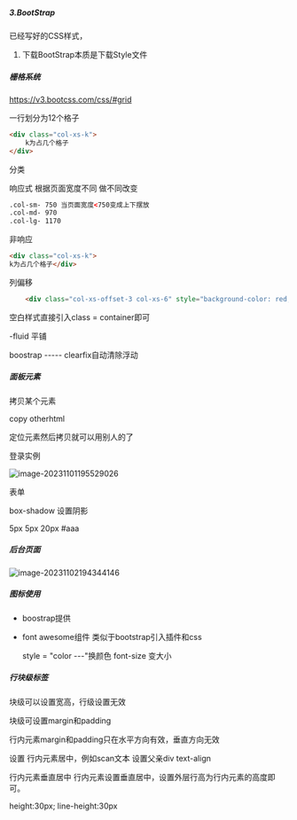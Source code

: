 ##### 3.BootStrap

已经写好的CSS样式，

1. 下载BootStrap本质是下载Style文件

##### 栅格系统

https://v3.bootcss.com/css/#grid

一行划分为12个格子

```html
<div class="col-xs-k">
    k为占几个格子
</div>
```

分类

   响应式 根据页面宽度不同 做不同改变

```html
.col-sm- 750 当页面宽度<750变成上下摆放
.col-md- 970
.col-lg- 1170
```



   非响应

```html
<div class="col-xs-k">    
k为占几个格子</div>
```



列偏移

```html
    <div class="col-xs-offset-3 col-xs-6" style="background-color: red;">1</div>
```



空白样式直接引入class = container即可

-fluid 平铺



boostrap ----- clearfix自动清除浮动

##### 面板元素



拷贝某个元素

copy otherhtml

定位元素然后拷贝就可以用别人的了



登录实例

![image-20231101195529026](C:\Users\Haon\AppData\Roaming\Typora\typora-user-images\image-20231101195529026.png)



表单

box-shadow 设置阴影

5px 5px 20px #aaa



##### 后台页面

![image-20231102194344146](C:\Users\Haon\AppData\Roaming\Typora\typora-user-images\image-20231102194344146.png)

##### 图标使用

- boostrap提供

- font awesome组件 类似于bootstrap引入插件和css

  style = "color ---"换颜色 font-size 变大小

##### 行块级标签

块级可以设置宽高，行级设置无效



块级可设置margin和padding



行内元素margin和padding只在水平方向有效，垂直方向无效



设置 行内元素居中，例如scan文本 设置父亲div text-align

行内元素垂直居中 行内元素设置垂直居中，设置外层行高为行内元素的高度即可。

height:30px;  line-height:30px 







